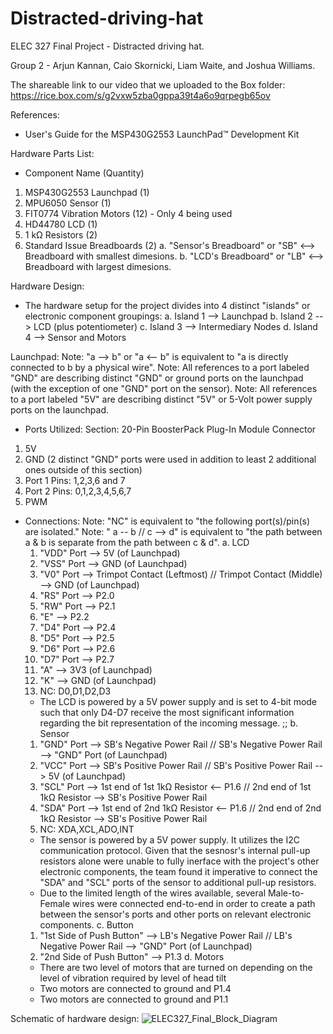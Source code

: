 # Distracted-driving-hat
ELEC 327 Final Project - Distracted driving hat. 

Group 2 - Arjun Kannan, Caio Skornicki, Liam Waite, and Joshua Williams. 

The shareable link to our video that we uploaded to the Box folder: https://rice.box.com/s/g2vxw5zba0gppa39t4a6o9qrpegb65ov

References:
 - User's Guide for the MSP430G2553 LaunchPad™ Development Kit

Hardware Parts List: 
 - Component Name (Quantity)
 1. MSP430G2553 Launchpad (1)
 2. MPU6050 Sensor (1)
 3. FIT0774 Vibration Motors (12) - Only 4 being used
 4. HD44780 LCD (1)
 5. 1 kΩ Resistors (2)
 6. Standard Issue Breadboards (2)
    a. "Sensor's Breadboard" or "SB" <--> Breadboard with smallest dimesions.
    b. "LCD's Breadboard" or "LB" <--> Breadboard with largest dimesions.



Hardware Design:
 - The hardware setup for the project divides into 4 distinct "islands" or electronic component groupings:
   a. Island 1 --> Launchpad
   b. Island 2 --> LCD (plus potentiometer)
   c. Island 3 --> Intermediary Nodes
   d. Island 4 --> Sensor and Motors

Launchpad:
  Note: "a --> b" or "a <-- b" is equivalent to "a is directly connected to b by a physical wire".
  Note: All references to a port labeled "GND" are describing distinct "GND" or ground ports on the launchpad (with the exception of one "GND" port on the sensor).
  Note: All references to a port labeled "5V" are describing distinct "5V" or 5-Volt power supply ports on the launchpad.
 - Ports Utilized:
 Section: 20-Pin BoosterPack Plug-In Module Connector
  1. 5V
  2. GND (2 distinct "GND" ports were used in addition to least 2 additional ones outside of this section)
  3. Port 1 Pins: 1,2,3,6 and 7
  4. Port 2 Pins: 0,1,2,3,4,5,6,7
  5. PWM

- Connections:
  Note: "NC" is equivalent to "the following port(s)/pin(s) are isolated."
  Note: " a -- b // c --> d" is equivalent to "the path between a & b is separate from the path between c & d".
a. LCD 
  1. "VDD" Port --> 5V (of Launchpad)
  2. "VSS" Port --> GND (of Launchpad)
  3. "V0" Port --> Trimpot Contact (Leftmost) // Trimpot Contact (Middle) --> GND (of Launchpad)
  5. "RS" Port --> P2.0
  6. "RW" Port --> P2.1
  7. "E" --> P2.2
  8. "D4" Port --> P2.4
  9. "D5" Port --> P2.5
  10. "D6" Port --> P2.6
  11. "D7" Port --> P2.7
  12. "A" --> 3V3 (of Launchpad)
  13. "K" --> GND (of Launchpad)
  14. NC: D0,D1,D2,D3
  - The LCD is powered by a 5V power supply and is set to 4-bit mode such that only D4-D7 receive the most significant information regarding the bit representation of the incoming message. ;;
b. Sensor
  1. "GND" Port --> SB's Negative Power Rail  // SB's Negative Power Rail --> "GND" Port (of Launchpad)
  2. "VCC" Port --> SB's Positive Power Rail // SB's Positive Power Rail --> 5V (of Launchpad)
  3. "SCL" Port --> 1st end of 1st 1kΩ Resistor <-- P1.6 // 2nd end of 1st 1kΩ Resistor --> SB's Positive Power Rail
  4. "SDA" Port --> 1st end of 2nd 1kΩ Resistor <-- P1.6 // 2nd end of 2nd 1kΩ Resistor --> SB's Positive Power Rail
  5. NC: XDA,XCL,ADO,INT
  - The sensor is powered by a 5V power supply. It utilizes the I2C communication protocol. Given that the sesnosr's internal pull-up resistors alone were unable to fully inerface with the project's other electronic components, the team found it imperative to connect the "SDA" and "SCL" ports of the sensor to additional pull-up resistors.
  - Due to the limited length of the wires available, several Male-to-Female wires were connected end-to-end in order to create a path between the sensor's ports and other ports on relevant electronic components.
c. Button
  1. "1st Side of Push Button" --> LB's Negative Power Rail // LB's Negative Power Rail --> "GND" Port (of Launchpad)
  2. "2nd Side of Push Button" --> P1.3
d. Motors
  - There are two level of motors that are turned on depending on the level of vibration required by level of head tilt
  - Two motors are connected to ground and P1.4
  - Two motors are connected to ground and P1.1

Schematic of hardware design:
![ELEC327_Final_Block_Diagram](https://github.com/arjunkannan131/Distracted-driving-hat/assets/143037412/d6ba68f7-16ad-4c56-91c8-846528c64a84)
